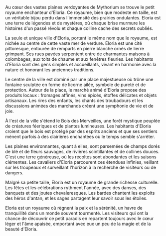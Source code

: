 Au cœur des vastes plaines verdoyantes de Mythorium se trouve le petit royaume enchanteur d'Eloria. Ce royaume, bien que modeste en taille, est un véritable bijou perdu dans l'immensité des prairies ondulantes. Eloria est une terre de légendes et de mystères, où chaque brise murmure les histoires d'un passé révolu et chaque colline cache des secrets oubliés.

La seule et unique ville d'Eloria, portant le même nom que le royaume, est nichée au centre de cette vaste mer de verdure. Eloria est une cité pittoresque, entourée de remparts en pierre blanche ornés de lierre grimpant. Ses rues pavées serpentent entre de charmantes maisons à colombages, aux toits de chaume et aux fenêtres fleuries. Les habitants d'Eloria sont des gens simples et accueillants, vivant en harmonie avec la nature et honorant les anciennes traditions.

Le centre de la ville est dominé par une place majestueuse où trône une fontaine sculptée en forme de licorne ailée, symbole de pureté et de protection. Autour de la place, le marché animé d'Eloria propose des produits locaux : fromages affinés, vins épicés, étoffes délicates et objets artisanaux. Les rires des enfants, les chants des troubadours et les discussions animées des marchands créent une symphonie de vie et de joie.

À l'est de la ville s'étend le Bois des Merveilles, une forêt mystique peuplée de créatures féeriques et de plantes lumineuses. Les habitants d'Eloria croient que le bois est protégé par des esprits anciens et que ses sentiers mènent parfois à des clairières enchantées où le temps semble s'arrêter.

Les plaines environnantes, quant à elles, sont parsemées de champs dorés de blé et de fleurs sauvages, de rivières scintillantes et de collines douces. C'est une terre généreuse, où les récoltes sont abondantes et les saisons clémentes. Les cavaliers d'Eloria parcourent ces étendues infinies, veillant sur les troupeaux et surveillant l'horizon à la recherche de visiteurs ou de dangers.

Malgré sa petite taille, Eloria est un royaume de grande richesse culturelle. Les fêtes et les célébrations rythment l'année, avec des danses, des banquets et des joutes chevaleresques. Les bardes chantent les exploits des héros d'antan, et les sages partagent leur savoir sous les étoiles.

Eloria est un royaume où règnent la paix et la sérénité, un havre de tranquillité dans un monde souvent tourmenté. Les visiteurs qui ont la chance de découvrir ce petit paradis en repartent toujours avec le cœur léger et l'âme apaisée, emportant avec eux un peu de la magie et de la beauté d'Eloria.